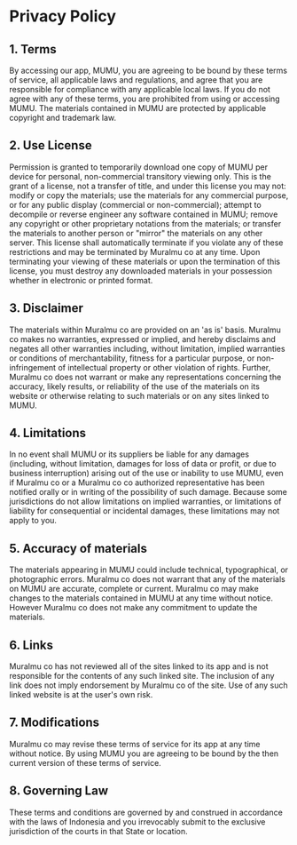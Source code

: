 # Privacy Policy

## 1. Terms
By accessing our app, MUMU, you are agreeing to be bound by these terms of service, all applicable laws and regulations, and agree that you are responsible for compliance with any applicable local laws. If you do not agree with any of these terms, you are prohibited from using or accessing MUMU. The materials contained in MUMU are protected by applicable copyright and trademark law.

## 2. Use License
Permission is granted to temporarily download one copy of MUMU per device for personal, non-commercial transitory viewing only. This is the grant of a license, not a transfer of title, and under this license you may not:
modify or copy the materials;
use the materials for any commercial purpose, or for any public display (commercial or non-commercial);
attempt to decompile or reverse engineer any software contained in MUMU;
remove any copyright or other proprietary notations from the materials; or
transfer the materials to another person or "mirror" the materials on any other server.
This license shall automatically terminate if you violate any of these restrictions and may be terminated by Muralmu co at any time. Upon terminating your viewing of these materials or upon the termination of this license, you must destroy any downloaded materials in your possession whether in electronic or printed format.

## 3. Disclaimer
The materials within Muralmu co are provided on an 'as is' basis. Muralmu co makes no warranties, expressed or implied, and hereby disclaims and negates all other warranties including, without limitation, implied warranties or conditions of merchantability, fitness for a particular purpose, or non-infringement of intellectual property or other violation of rights.
Further, Muralmu co does not warrant or make any representations concerning the accuracy, likely results, or reliability of the use of the materials on its website or otherwise relating to such materials or on any sites linked to MUMU.

## 4. Limitations
In no event shall MUMU or its suppliers be liable for any damages (including, without limitation, damages for loss of data or profit, or due to business interruption) arising out of the use or inability to use MUMU, even if Muralmu co or a Muralmu co co authorized representative has been notified orally or in writing of the possibility of such damage. Because some jurisdictions do not allow limitations on implied warranties, or limitations of liability for consequential or incidental damages, these limitations may not apply to you.

## 5. Accuracy of materials
The materials appearing in MUMU could include technical, typographical, or photographic errors. Muralmu co does not warrant that any of the materials on MUMU are accurate, complete or current. Muralmu co may make changes to the materials contained in MUMU at any time without notice. However Muralmu co does not make any commitment to update the materials.

## 6. Links
Muralmu co has not reviewed all of the sites linked to its app and is not responsible for the contents of any such linked site. The inclusion of any link does not imply endorsement by Muralmu co of the site. Use of any such linked website is at the user's own risk.

## 7. Modifications
Muralmu co  may revise these terms of service for its app at any time without notice. By using MUMU you are agreeing to be bound by the then current version of these terms of service.

## 8. Governing Law
These terms and conditions are governed by and construed in accordance with the laws of Indonesia and you irrevocably submit to the exclusive jurisdiction of the courts in that State or location.
